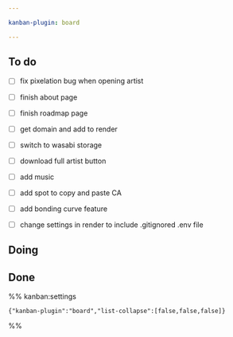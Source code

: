 ```yaml
---

kanban-plugin: board

---
```


## To do

- [ ] fix pixelation bug when opening artist
- [ ] finish about page
- [ ] finish roadmap page
- [ ] get domain and add to render
- [ ] switch to wasabi storage
- [ ] download full artist button
- [ ] add music
- [ ] add spot to copy and paste CA
- [ ] add bonding curve feature
- [ ] change settings in render to include .gitignored .env file


## Doing



## Done





%% kanban:settings
```
{"kanban-plugin":"board","list-collapse":[false,false,false]}
```
%%